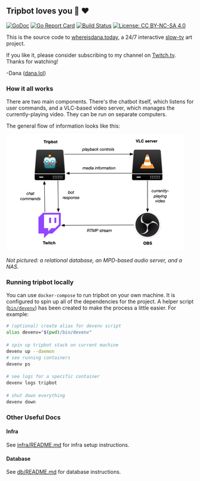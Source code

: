 ## Tripbot loves you :robot: :heart:

[![GoDoc](https://godoc.org/github.com/dmerrick/tripbot?status.svg)](https://godoc.org/github.com/dmerrick/tripbot)
[![Go Report Card](https://goreportcard.com/badge/github.com/dmerrick/tripbot)](https://goreportcard.com/report/github.com/dmerrick/tripbot)
[![Build Status](https://img.shields.io/endpoint.svg?url=https%3A%2F%2Factions-badge.atrox.dev%2Fdmerrick%2Ftripbot%2Fbadge&style=flat)](https://actions-badge.atrox.dev/dmerrick/tripbot/goto)
[![License: CC BY-NC-SA 4.0](https://img.shields.io/badge/License-CC%20BY--NC--SA%204.0-lightgrey.svg)](https://creativecommons.org/licenses/by-nc-sa/4.0/)

This is the source code to [whereisdana.today](http://whereisdana.today), a 24/7 interactive [slow-tv](https://en.wikipedia.org/wiki/Slow_television) art project.

If you like it, please consider subscribing to my channel on [Twitch.tv](https://www.twitch.tv/ADanaLife_).
Thanks for watching!

-Dana ([dana.lol](https://dana.lol))


### How it all works

There are two main components.
There's the chatbot itself, which listens for user commands, and a VLC-based video server, which manages the currently-playing video.
They can be run on separate computers.

The general flow of information looks like this:

![](assets/infra-diagram.png)

*Not pictured: a relational database, an MPD-based audio server, and a NAS.*


### Running tripbot locally

You can use `docker-compose` to run tripbot on your own machine.
It is configured to spin up all of the dependencies for the project.
A helper script ([`bin/devenv`](https://github.com/dmerrick/tripbot/blob/master/bin/devenv)) has been created to make the process a little easier.
For example:

```bash
# (optional) create alias for devenv script
alias devenv="$(pwd)/bin/devenv"

# spin up tripbot stack on current machine
devenv up --daemon
# see running containers
devenv ps

# see logs for a specific container
devenv logs tripbot

# shut down everything
devenv down
```


### Other Useful Docs

#### Infra

See [infra/README.md](infra/README.md) for infra setup instructions.

#### Database

See [db/README.md](db/README.md) for database instructions.


